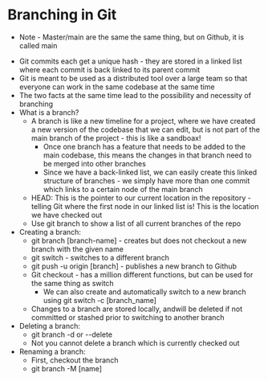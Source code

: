 # Branching in Git
* Note - Master/main are the same the same thing, but on Github, it is called main
- Git commits each get a unique hash - they are stored in a linked list where each commit is back linked to its parent commit
- Git is meant to be used as a distributed tool over a large team so that everyone can work in the same codebase at the same time
- The two facts at the same time lead to the possibility and necessity of branching
- What is a branch?
    - A branch is like a new timeline for a project, where we have created a new version of the codebase that we can edit, but is not part of the main branch of the project - this is like a sandboax!
        * Once one branch has a feature that needs to be added to the main codebase, this means the changes in that branch need to be merged into other branches
        * Since we have a back-linked list, we can easily create this linked structure of branches - we simply have more than one commit which links to a certain node of the main branch
    - HEAD: This is the pointer to our current location in the repository - telling Git where the first node in our linked list is! This is the location we have checked out
    - Use git branch to show a list of all current branches of the repo
- Creating a branch:
    * git branch [branch-name] - creates but does not checkout a new branch with the given name
    * git switch - switches to a different branch
    * git push -u origin [branch] - publishes a new branch to Github
    - Git checkout - has a million different functions, but can be used for the same thing as switch
        * We can also create and automatically switch to a new branch using git switch -c [branch_name]
    - Changes to a branch are stored locally, andwill be deleted if not committed or stashed prior to switching to another branch
- Deleting a branch:
    * git branch -d or --delete
    - Not you cannot delete a branch which is currently checked out
- Renaming a branch:
    * First, checkout the branch
    * git branch -M [name]